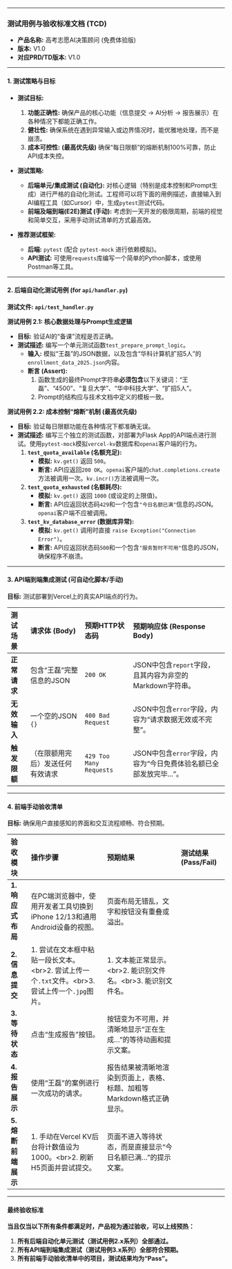-----

### **测试用例与验收标准文档 (TCD)**

  * **产品名称:** 高考志愿AI决策顾问 (免费体验版)
  * **版本:** V1.0
  * **对应PRD/TD版本:** V1.0

-----

#### **1. 测试策略与目标**

  * **测试目标:**

    1.  **功能正确性:** 确保产品的核心功能（信息提交 -\> AI分析 -\> 报告展示）在各种情况下都能正确工作。
    2.  **健壮性:** 确保系统在遇到异常输入或边界情况时，能优雅地处理，而不是崩溃。
    3.  **成本可控性:** **(最高优先级)** 确保“每日限额”的熔断机制100%可靠，防止API成本失控。

  * **测试策略:**

      * **后端单元/集成测试 (自动化):** 对核心逻辑（特别是成本控制和Prompt生成）进行严格的自动化测试。工程师可以将下面的用例描述，直接输入到AI编程工具（如Cursor）中，生成`pytest`测试代码。
      * **前端及端到端(E2E)测试 (手动):** 考虑到一天开发的极限周期，前端的视觉和简单交互，采用手动测试清单的方式最高效。

  * **推荐测试框架:**

      * **后端:** `pytest` (配合 `pytest-mock` 进行依赖模拟)。
      * **API测试:** 可使用`requests`库编写一个简单的Python脚本，或使用Postman等工具。

-----

#### **2. 后端自动化测试用例 (for `api/handler.py`)**

**测试文件: `api/test_handler.py`**

**测试用例 2.1: 核心数据处理与Prompt生成逻辑**

  * **目标:** 验证AI的“备课”流程是否正确。
  * **测试描述:** 编写一个单元测试函数`test_prepare_prompt_logic`。
      * **输入:** 模拟“王磊”的JSON数据，以及包含“华科计算机扩招5人”的`enrollment_data_2025.json`内容。
      * **断言 (Assert):**
        1.  函数生成的最终Prompt字符串**必须包含**以下关键词：“王磊”、“4500”、“复旦大学”、“华中科技大学”、“扩招5人”。
        2.  Prompt的结构应与技术文档中定义的模板一致。

**测试用例 2.2: 成本控制“熔断”机制 (最高优先级)**

  * **目标:** 验证每日限额功能在各种情况下都准确无误。
  * **测试描述:** 编写三个独立的测试函数，对部署为Flask App的API端点进行测试。使用`pytest-mock`模拟`vercel-kv`数据库和`openai`客户端的行为。
    1.  **`test_quota_available` (名额充足):**
          * **模拟:** `kv.get()` 返回 `500`。
          * **断言:** API应返回`200 OK`。`openai`客户端的`chat.completions.create`方法被调用一次。`kv.incr()`方法被调用一次。
    2.  **`test_quota_exhausted` (名额耗尽):**
          * **模拟:** `kv.get()` 返回 `1000` (或设定的上限值)。
          * **断言:** API应返回状态码`429`和一个包含`"今日名额已满"`信息的JSON。`openai`客户端不应被调用。
    3.  **`test_kv_database_error` (数据库异常):**
          * **模拟:** `kv.get()` 调用时直接 `raise Exception("Connection Error")`。
          * **断言:** API应返回状态码`500`和一个包含`"服务暂时不可用"`信息的JSON，确保程序不崩溃。

-----

#### **3. API端到端集成测试 (可自动化脚本/手动)**

**目标:** 测试部署到Vercel上的真实API端点的行为。

| 测试场景 | 请求体 (Body) | 预期HTTP状态码 | 预期响应体 (Response Body) |
| :--- | :--- | :--- | :--- |
| **正常请求** | 包含“王磊”完整信息的JSON | `200 OK` | JSON中包含`report`字段，且其内容为非空的Markdown字符串。 |
| **无效输入** | 一个空的JSON `{}` | `400 Bad Request` | JSON中包含`error`字段，内容为“请求数据无效或不完整”。 |
| **触发限额** | （在限额用完后）发送任何有效请求 | `429 Too Many Requests` | JSON中包含`error`字段，内容为“今日免费体验名额已全部发放完毕...”。 |

-----

#### **4. 前端手动验收清单**

**目标:** 确保用户直接感知的界面和交互流程顺畅、符合预期。

| 验收模块 | 操作步骤 | 预期结果 | 测试结果 (Pass/Fail) |
| :--- | :--- | :--- | :--- |
| **1. 响应式布局**| 在PC端浏览器中，使用开发者工具切换到iPhone 12/13和通用Android设备的视图。 | 页面布局无错乱，文字和按钮没有重叠或溢出。 | |
| **2. 信息提交** | 1. 尝试在文本框中粘贴一段长文本。\<br\>2. 尝试上传一个`.txt`文件。\<br\>3. 尝试上传一个`.jpg`图片。 | 1. 文本能正常显示。\<br\>2. 能识别文件名。\<br\>3. 能识别文件名。 | |
| **3. 等待状态** | 点击“生成报告”按钮。 | 按钮变为不可用，并清晰地显示“正在生成…”的等待动画和提示文案。 | |
| **4. 报告展示** | 使用“王磊”的案例进行一次成功的请求。 | 报告结果被清晰地渲染到页面上，表格、标题、加粗等Markdown格式正确显示。 | |
| **5. 熔断前端展示**| 1. 手动在Vercel KV后台将计数值设为1000。\<br\>2. 刷新H5页面并尝试提交。 | 页面不进入等待状态，而是直接显示“今日名额已满…”的提示文案。 | |

-----

#### **最终验收标准**

**当且仅当以下所有条件都满足时，产品视为通过验收，可以上线预热：**

1.  **所有后端自动化单元测试（测试用例2.x系列）全部通过。**
2.  **所有API端到端集成测试（测试用例3.x系列）全部符合预期。**
3.  **所有前端手动验收清单中的项目，测试结果均为“Pass”。**